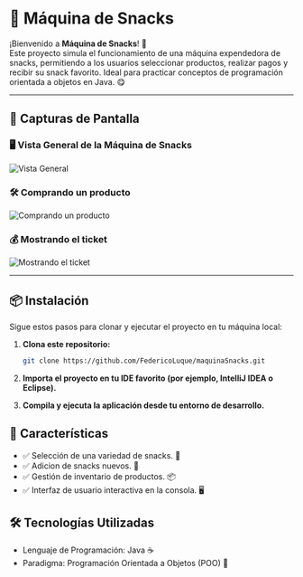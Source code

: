 # 🍫 Máquina de Snacks

¡Bienvenido a **Máquina de Snacks**! 🚀  
Este proyecto simula el funcionamiento de una máquina expendedora de snacks, permitiendo a los usuarios seleccionar productos, realizar pagos y recibir su snack favorito. 
Ideal para practicar conceptos de programación orientada a objetos en Java. 😋

---

## 📸 Capturas de Pantalla

### 🖥️ Vista General de la Máquina de Snacks
![Vista General](https://i.ibb.co/KKYpdqR/Captura-de-pantalla-2025-01-05-192254.png)

### 🛠️ Comprando un producto
![Comprando un producto](https://i.ibb.co/WgGqP3J/Captura-de-pantalla-2025-01-05-192318.png)

### 💰 Mostrando el ticket
![Mostrando el ticket](https://i.ibb.co/YhGXnTK/Captura-de-pantalla-2025-01-05-192341.png)


---

## 📦 Instalación

Sigue estos pasos para clonar y ejecutar el proyecto en tu máquina local:

1. **Clona este repositorio:**
   ```bash
   git clone https://github.com/FedericoLuque/maquinaSnacks.git

2. **Importa el proyecto en tu IDE favorito (por ejemplo, IntelliJ IDEA o Eclipse).**

3. **Compila y ejecuta la aplicación desde tu entorno de desarrollo.**

## 🚀 Características

- ✅ Selección de una variedad de snacks. 🍫
- ✅ Adicion de snacks nuevos. 🍪
- ✅ Gestión de inventario de productos. 📦
- ✅ Interfaz de usuario interactiva en la consola. 🖥️

## 🛠️ Tecnologías Utilizadas

- Lenguaje de Programación: Java ☕
- Paradigma: Programación Orientada a Objetos (POO) 🧩
